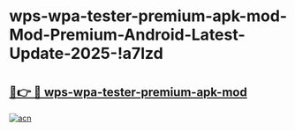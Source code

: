 # wps-wpa-tester-premium-apk-mod-Mod-Premium-Android-Latest-Update-2025-!a7lzd

# <h2><a href="https://q92f0s.esa.edu.pl?title=wps-wpa-tester-premium-apk-mod&ref=a7lzd">🔗👉 🔴 wps-wpa-tester-premium-apk-mod</a></h2>

[![acn](https://github.com/user-attachments/assets/0f9c940e-d8b0-45ae-aac7-cd30a18b3e1c)](https://q92f0s.esa.edu.pl?title=wps-wpa-tester-premium-apk-mod&ref=a7lzd)


